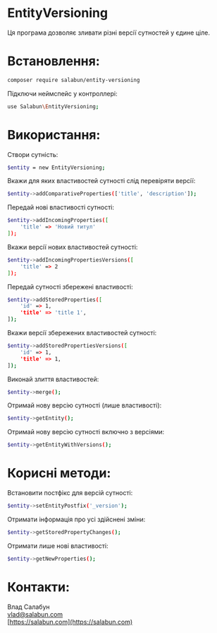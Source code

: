 # EntityVersioning
Ця програма дозволяє зливати різні версії сутностей у єдине ціле.
# Встановлення:
```sh
composer require salabun/entity-versioning
```
Підключи неймспейс у контроллері:
```sh
use Salabun\EntityVersioning;
```
# Використання:
Створи сутність:
```sh
$entity = new EntityVersioning;
```
Вкажи для яких властивостей сутності слід перевіряти версії:
```sh
$entity->addComparativeProperties(['title', 'description']);
```
Передай нові властивості сутності:
```sh
$entity->addIncomingProperties([
    'title' => 'Новий титул'
]);
```
Вкажи версії нових властивостей сутності:
```sh
$entity->addIncomingPropertiesVersions([
    'title' => 2
]);
```

Передай сутності збережені властивості:
```sh
$entity->addStoredProperties([
    'id' => 1,
    'title' => 'title 1',
]);
```
Вкажи версії збережених властивостей сутності:
```sh
$entity->addStoredPropertiesVersions([
    'id' => 1,
    'title' => 1,
]);
```
Виконай злиття властивостей:
```sh
$entity->merge();
```
Отримай нову версію сутності (лише властивості):
```sh
$entity->getEntity();
```
Отримай нову версію сутності включно з версіями:
```sh
$entity->getEntityWithVersions();
```
    
# Корисні методи:   
Встановити постфікс для версій сутності:
```sh
$entity->setEntityPostfix('_version');
```
Отримати інформація про усі здійснені зміни:
```sh
$entity->getStoredPropertyChanges();
```
Отримати лише нові властивості:
```sh
$entity->getNewProperties();
```
# Контакти:
Влад Салабун  
vlad@salabun.com  
[https://salabun.com](https://salabun.com)